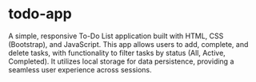 # todo-app
A simple, responsive To-Do List application built with HTML, CSS (Bootstrap), and JavaScript. This app allows users to add, complete, and delete tasks, with functionality to filter tasks by status (All, Active, Completed). It utilizes local storage for data persistence, providing a seamless user experience across sessions.
